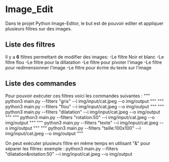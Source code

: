 # Image_Edit
Dans le projet Python Image-Editor, le but est de pouvoir editer et appliquer plusieurs filtres sur des images.

## Liste des filtres
Il y a **6** filtres permettant de modifier des images:
-Le filtre Noir et blanc
-Le filtre flou
-Le filtre pour la dillatation
-Le filtre pour pivoter l'image
-Le filtre pour redimensionner l'image
-Le filtre pour écrire du texte sur l'image

## Liste des commandes
Pour pouvoir exécuter ces filtres voici les commandes suivantes :
"""
python3 main.py --filters "gris" --i img/input/cat.jpeg --o img/output
"""
"""
python3 main.py --filters "flou" --i img/input/cat.jpeg --o img/output
"""
"""
python3 main.py --filters "dilatation" --i img/input/cat.jpeg --o img/output
"""
"""
python3 main.py --filters "rotation:50" --i img/input/cat.jpeg --o img/output
"""
"""
python3 main.py --filters "texte" --i img/input/cat.jpeg --o img/output
"""
"""
python3 main.py --filters "taille:100x100" --i img/input/cat.jpeg --o img/output
"""



On peut exécuter plusieurs filtre en même temps en utilisant "&" pour séparer les filtres:
exemple : python3 main.py --filters "dilatation&rotation:50" --i img/input/cat.jpeg --o img/output